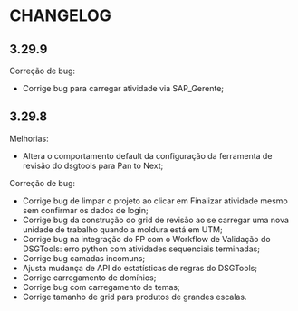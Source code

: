 # CHANGELOG

## 3.29.9

Correção de bug:

- Corrige bug para carregar atividade via SAP_Gerente;

## 3.29.8

Melhorias:

- Altera o comportamento default da configuração da ferramenta de revisão do dsgtools para Pan to Next;

Correção de bug:

- Corrige bug de limpar o projeto ao clicar em Finalizar atividade mesmo sem confirmar os dados de login;
- Corrige bug da construção do grid de revisão ao se carregar uma nova unidade de trabalho quando a moldura está em UTM;
- Corrige bug na integração do FP com o Workflow de Validação do DSGTools: erro python com atividades sequenciais terminadas;
- Corrige bug camadas incomuns;
- Ajusta mudança de API do estatísticas de regras do DSGTools;
- Corrige carregamento de domínios;
- Corrige bug com carregamento de temas;
- Corrige tamanho de grid para produtos de grandes escalas.

